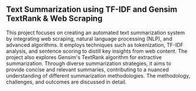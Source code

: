 ## Text Summarization using TF-IDF and Gensim TextRank & Web Scraping

This project focuses on creating an automated text summarization system by integrating web scraping, natural language processing (NLP), and advanced algorithms. It employs techniques such as tokenization, TF-IDF analysis, and sentence scoring to distill key insights from web content. The project also explores Gensim's TextRank algorithm for extractive summarization. Through diverse summarization strategies, it aims to provide concise and relevant summaries, contributing to a nuanced understanding of different summarization methodologies. The methodology, challenges, and outcomes are discussed in detail.
